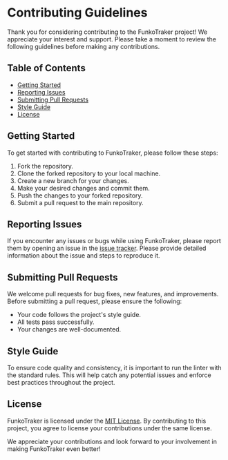 # Contributing Guidelines

Thank you for considering contributing to the FunkoTraker project! We appreciate your interest and support. Please take a moment to review the following guidelines before making any contributions.

## Table of Contents
- [Getting Started](#getting-started)
- [Reporting Issues](#reporting-issues)
- [Submitting Pull Requests](#submitting-pull-requests)
- [Style Guide](#style-guide)
- [License](#license)

## Getting Started
To get started with contributing to FunkoTraker, please follow these steps:
1. Fork the repository.
2. Clone the forked repository to your local machine.
3. Create a new branch for your changes.
4. Make your desired changes and commit them.
5. Push the changes to your forked repository.
6. Submit a pull request to the main repository.

## Reporting Issues
If you encounter any issues or bugs while using FunkoTraker, please report them by opening an issue in the [issue tracker](https://github.com/frmjar/FunkoTracker/issues). Please provide detailed information about the issue and steps to reproduce it.

## Submitting Pull Requests
We welcome pull requests for bug fixes, new features, and improvements. Before submitting a pull request, please ensure the following:
- Your code follows the project's style guide.
- All tests pass successfully.
- Your changes are well-documented.

## Style Guide
To ensure code quality and consistency, it is important to run the linter with the standard rules. This will help catch any potential issues and enforce best practices throughout the project.

## License
FunkoTraker is licensed under the [MIT License](LICENSE). By contributing to this project, you agree to license your contributions under the same license.

We appreciate your contributions and look forward to your involvement in making FunkoTraker even better!
